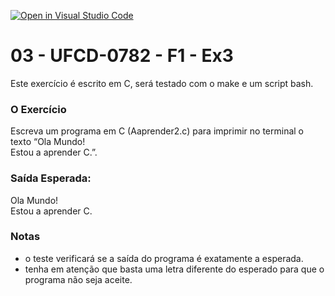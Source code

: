 [![Open in Visual Studio Code](https://classroom.github.com/assets/open-in-vscode-c66648af7eb3fe8bc4f294546bfd86ef473780cde1dea487d3c4ff354943c9ae.svg)](https://classroom.github.com/online_ide?assignment_repo_id=9734374&assignment_repo_type=AssignmentRepo)
# 03 - UFCD-0782 - F1 - Ex3
Este exercício é escrito em C, será testado com o make e um script bash.

### O Exercício
Escreva um programa em C (Aaprender2.c) para imprimir no terminal o texto 
“Ola Mundo!  
Estou a aprender C.”. 

### Saída Esperada:
   
Ola Mundo!  
Estou a aprender C.


### Notas
- o teste verificará se a saída do programa é exatamente a esperada.
- tenha em atenção que basta uma letra diferente do esperado para que o programa não seja aceite.

